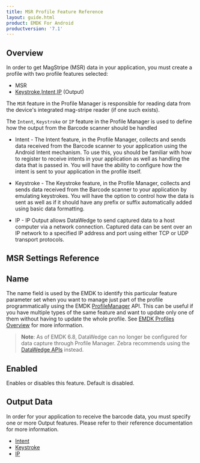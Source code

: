 ```yaml
---
title: MSR Profile Feature Reference
layout: guide.html
product: EMDK For Android
productversion: '7.1'
---
```


## Overview
In order to get MagStripe (MSR) data in your application, you must create a profile with two profile features selected:

* MSR
* [Keystroke](/emdk-for-android/7-0/guide/profiles/profilekeystroke),[Intent](/emdk-for-android/7-0/guide/profiles/profileintent),[IP](/emdk-for-android/7-0/guide/profiles/profileIP) (Output)

The `MSR` feature in the Profile Manager is responsible for reading data from the device's integrated mag-stripe reader (if one such exists).

The `Intent`, `Keystroke` or `IP` feature in the Profile Manager is used to define how the output from the Barcode scanner should be handled

* Intent - The Intent feature, in the Profile Manager, collects and sends data received from the Barcode scanner to your application using the Android Intent mechanism. To use this, you should be familiar with how to register to receive intents in your application as well as handling the data that is passed in. You will have the ability to configure how the intent is sent to your application in the profile itself.

* Keystroke - The Keystroke feature, in the Profile Manager, collects and sends data received from the Barcode scanner to your application by emulating keystrokes. You will have the option to control how the data is sent as well as if it should have any prefix or suffix automatically added using basic data formatting.

* IP - IP Output allows DataWedge to send captured data to a host computer via a network connection. Captured data can be sent over an IP network to a specified IP address and port using either TCP or UDP transport protocols.

## MSR Settings Reference

## Name
The name field is used by the EMDK to identify this particular feature parameter set when you want to manage just part of the profile programmatically using the EMDK [ProfileManager](/emdk-for-android/7-0/api/ProfileManager) API. This can be useful if you have multiple types of the same feature and want to update only one of them without having to update the whole profile. See [EMDK Profiles Overview](/emdk-for-android/7-0/guide/profile-manager) for more information.

> **Note**: As of EMDK 6.8, DataWedge can no longer be configured for data capture through Profile Manager. Zebra recommends using the [DataWedge APIs](/datawedge/latest/guide/api/) instead. 

## Enabled
Enables or disables this feature. Default is disabled.

## Output Data
In order for your application to receive the barcode data, you must specify one or more Output features. Please  refer to their reference documentation for more information.

* [Intent](/emdk-for-android/7-0/guide/profiles/profileintent) 
* [Keystroke](/emdk-for-android/7-0/guide/profiles/profilekeystroke)
* [IP](/emdk-for-android/7-0/guide/profiles/profileIP)


















